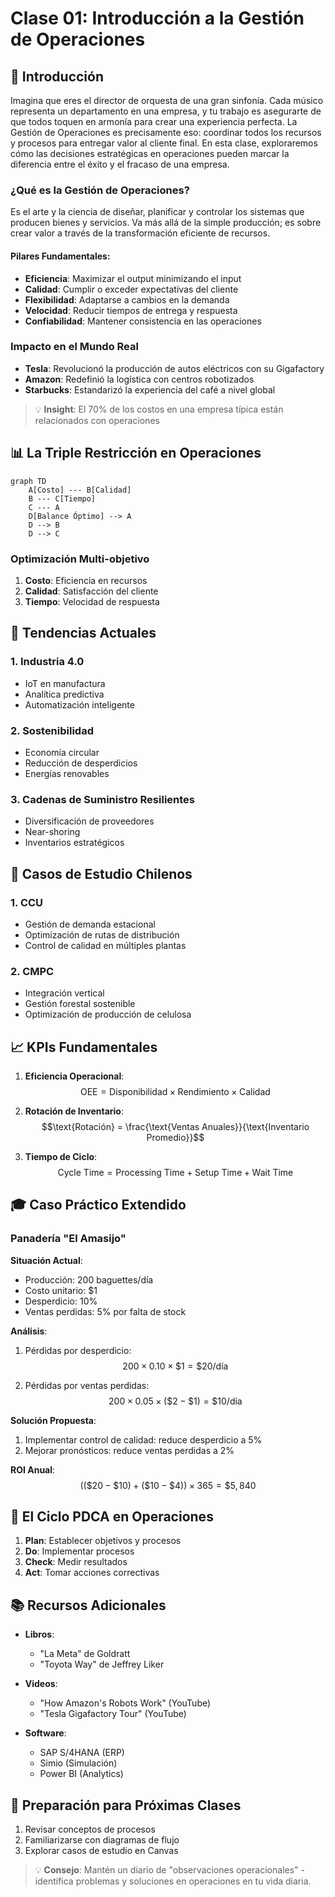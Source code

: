 # Clase 01: Introducción a la Gestión de Operaciones

## 🎯 Introducción

Imagina que eres el director de orquesta de una gran sinfonía. Cada músico representa un departamento en una empresa, y tu trabajo es asegurarte de que todos toquen en armonía para crear una experiencia perfecta. La Gestión de Operaciones es precisamente eso: coordinar todos los recursos y procesos para entregar valor al cliente final. En esta clase, exploraremos cómo las decisiones estratégicas en operaciones pueden marcar la diferencia entre el éxito y el fracaso de una empresa.

### ¿Qué es la Gestión de Operaciones?

Es el arte y la ciencia de diseñar, planificar y controlar los sistemas que producen bienes y servicios. Va más allá de la simple producción; es sobre crear valor a través de la transformación eficiente de recursos.

#### Pilares Fundamentales:

- **Eficiencia**: Maximizar el output minimizando el input
- **Calidad**: Cumplir o exceder expectativas del cliente
- **Flexibilidad**: Adaptarse a cambios en la demanda
- **Velocidad**: Reducir tiempos de entrega y respuesta
- **Confiabilidad**: Mantener consistencia en las operaciones

### Impacto en el Mundo Real

- **Tesla**: Revolucionó la producción de autos eléctricos con su Gigafactory
- **Amazon**: Redefinió la logística con centros robotizados
- **Starbucks**: Estandarizó la experiencia del café a nivel global

> 💡 **Insight**: El 70% de los costos en una empresa típica están relacionados con operaciones

## 📊 La Triple Restricción en Operaciones

```mermaid
graph TD
    A[Costo] --- B[Calidad]
    B --- C[Tiempo]
    C --- A
    D[Balance Óptimo] --> A
    D --> B
    D --> C
```

### Optimización Multi-objetivo

1. **Costo**: Eficiencia en recursos
2. **Calidad**: Satisfacción del cliente
3. **Tiempo**: Velocidad de respuesta

## 🌟 Tendencias Actuales

### 1. Industria 4.0

- IoT en manufactura
- Analítica predictiva
- Automatización inteligente

### 2. Sostenibilidad

- Economía circular
- Reducción de desperdicios
- Energías renovables

### 3. Cadenas de Suministro Resilientes

- Diversificación de proveedores
- Near-shoring
- Inventarios estratégicos

## 💼 Casos de Estudio Chilenos

### 1. CCU

- Gestión de demanda estacional
- Optimización de rutas de distribución
- Control de calidad en múltiples plantas

### 2. CMPC

- Integración vertical
- Gestión forestal sostenible
- Optimización de producción de celulosa

## 📈 KPIs Fundamentales

1. **Eficiencia Operacional**:
   $$\text{OEE} = \text{Disponibilidad} \times \text{Rendimiento} \times \text{Calidad}$$

2. **Rotación de Inventario**:
   $$\text{Rotación} = \frac{\text{Ventas Anuales}}{\text{Inventario Promedio}}$$

3. **Tiempo de Ciclo**:
   $$\text{Cycle Time} = \text{Processing Time} + \text{Setup Time} + \text{Wait Time}$$

## 🎓 Caso Práctico Extendido

### Panadería "El Amasijo"

**Situación Actual**:

- Producción: 200 baguettes/día
- Costo unitario: $1
- Desperdicio: 10%
- Ventas perdidas: 5% por falta de stock

**Análisis**:

1. Pérdidas por desperdicio:
   $$200 \times 0.10 \times \$1 = \$20/\text{día}$$

2. Pérdidas por ventas perdidas:
   $$200 \times 0.05 \times (\$2-\$1) = \$10/\text{día}$$

**Solución Propuesta**:

1. Implementar control de calidad: reduce desperdicio a 5%
2. Mejorar pronósticos: reduce ventas perdidas a 2%

**ROI Anual**:
$$((\$20-\$10) + (\$10-\$4)) \times 365 = \$5,840$$

## 🔄 El Ciclo PDCA en Operaciones

1. **Plan**: Establecer objetivos y procesos
2. **Do**: Implementar procesos
3. **Check**: Medir resultados
4. **Act**: Tomar acciones correctivas

## 📚 Recursos Adicionales

- **Libros**:
  - "La Meta" de Goldratt
  - "Toyota Way" de Jeffrey Liker
- **Videos**:

  - "How Amazon's Robots Work" (YouTube)
  - "Tesla Gigafactory Tour" (YouTube)

- **Software**:
  - SAP S/4HANA (ERP)
  - Simio (Simulación)
  - Power BI (Analytics)

## 🎯 Preparación para Próximas Clases

1. Revisar conceptos de procesos
2. Familiarizarse con diagramas de flujo
3. Explorar casos de estudio en Canvas

> 💡 **Consejo**: Mantén un diario de "observaciones operacionales" - identifica problemas y soluciones en operaciones en tu vida diaria.
